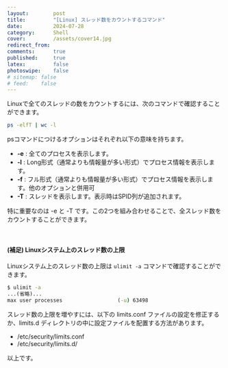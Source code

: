 ```yaml
---
layout:        post
title:         "[Linux] スレッド数をカウントするコマンド"
date:          2024-07-28
category:      Shell
cover:         /assets/cover14.jpg
redirect_from:
comments:      true
published:     true
latex:         false
photoswipe:    false
# sitemap: false
# feed:    false
---
```


Linuxで全てのスレッドの数をカウントするには、次のコマンドで確認することができます。

```bash
ps -elfT | wc -l
```

psコマンドにつけるオプションはそれぞれ以下の意味を持ちます。

- **-e** : 全てのプロセスを表示します。
- **-l** : Long形式（通常よりも情報量が多い形式）でプロセス情報を表示します。
- **-f** : フル形式（通常よりも情報量が多い形式）でプロセス情報を表示します。他のオプションと併用可
- **-T** : スレッドを表示します。表示時はSPID列が追加されます。

特に重要なのは -e と -T です。この2つを組み合わせることで、全スレッド数をカウントすることができます。


<br>

#### (補足) Linuxシステム上のスレッド数の上限

Linuxシステム上のスレッド数の上限は `ulimit -a` コマンドで確認することができます。

```cmd
$ ulimit -a
...(省略)...
max user processes                  (-u) 63498
```

スレッド数の上限を増やすには、以下の limits.conf ファイルの設定を修正するか、limits.d ディレクトリの中に設定ファイルを配置する方法があります。

- /etc/security/limits.conf
- /etc/security/limits.d/

以上です。
